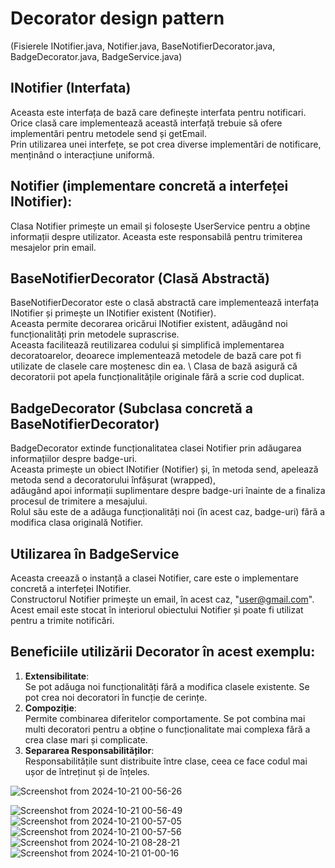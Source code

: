 # Decorator design pattern
(Fisierele INotifier.java, Notifier.java, BaseNotifierDecorator.java, BadgeDecorator.java, BadgeService.java)

## INotifier (Interfata)

 Aceasta este interfața de bază care definește interfata pentru notificari.  \
 Orice clasă care implementează această interfață trebuie să ofere implementări pentru metodele send și getEmail. \
 Prin utilizarea unei interfețe, se pot crea diverse implementări de notificare, menținând o interacțiune uniformă.

## Notifier (implementare concretă a interfeței INotifier):

Clasa Notifier primește un email și folosește UserService pentru a obține informații despre utilizator.
Aceasta este responsabilă pentru trimiterea mesajelor prin email.

## BaseNotifierDecorator (Clasă Abstractă)

BaseNotifierDecorator este o clasă abstractă care implementează interfața INotifier și primește un INotifier existent (Notifier). \
Aceasta permite decorarea oricărui INotifier existent, adăugând noi funcționalități prin metodele suprascrise. \
Aceasta facilitează reutilizarea codului și simplifică implementarea decoratoarelor, deoarece implementează metodele de bază care pot fi utilizate de clasele care moștenesc din ea. \ 
Clasa de bază asigură că decoratorii pot apela funcționalitățile originale fără a scrie cod duplicat.

## BadgeDecorator (Subclasa concretă a BaseNotifierDecorator)
BadgeDecorator extinde funcționalitatea clasei Notifier prin adăugarea informațiilor despre badge-uri. \
Aceasta primește un obiect INotifier (Notifier) și, în metoda send, apelează metoda send a decoratorului înfășurat (wrapped), \
adăugând apoi informații suplimentare despre badge-uri înainte de a finaliza procesul de trimitere a mesajului. \
Rolul său este de a adăuga funcționalități noi (în acest caz, badge-uri) fără a modifica clasa originală Notifier.

## Utilizarea în BadgeService
Aceasta creează o instanță a clasei Notifier, care este o implementare concretă a interfeței INotifier. \
Constructorul Notifier primește un email, în acest caz, "user@gmail.com".  \
Acest email este stocat în interiorul obiectului Notifier și poate fi utilizat pentru a trimite notificări.

## Beneficiile utilizării Decorator în acest exemplu:
  1. **Extensibilitate**:  \
     Se pot adăuga noi funcționalități fără a modifica clasele existente. Se pot crea noi decoratori în funcție de cerințe.
  2. **Compoziție**: \
     Permite combinarea diferitelor comportamente. Se pot combina mai multi decoratori pentru a obține o funcționalitate mai complexa fără a crea clase mari și complicate.
  3. **Separarea Responsabilităților**:  \
     Responsabilitățile sunt distribuite între clase, ceea ce face codul mai ușor de întreținut și de înțeles.

   ![Screenshot from 2024-10-21 00-56-26](https://github.com/user-attachments/assets/8e2da947-e739-42ad-a6ec-234d531f0305)
   
   ![Screenshot from 2024-10-21 00-56-49](https://github.com/user-attachments/assets/b7d77901-0e7b-4b6f-aad2-ba5ba543e4b7)
   ![Screenshot from 2024-10-21 00-57-05](https://github.com/user-attachments/assets/6e5f2d73-9b0c-41ba-9400-dacdf677be83)
   ![Screenshot from 2024-10-21 00-57-56](https://github.com/user-attachments/assets/e9aa15d9-c2bb-4a95-be15-c822b264e29f)
   ![Screenshot from 2024-10-21 08-28-21](https://github.com/user-attachments/assets/83a8c736-3d93-4875-a919-0b00a0f1181b)
   ![Screenshot from 2024-10-21 01-00-16](https://github.com/user-attachments/assets/119f6276-2191-4674-ada9-108a9d8e1e42)


   


